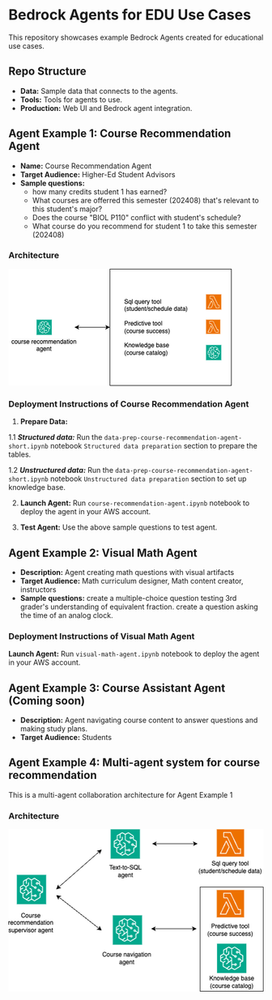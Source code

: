 # Bedrock Agents for EDU Use Cases

This repository showcases example Bedrock Agents created for educational use cases.

## Repo Structure

- **Data:** Sample data that connects to the agents.
- **Tools:** Tools for agents to use.
- **Production:** Web UI and Bedrock agent integration.

## Agent Example 1: Course Recommendation Agent

- **Name:** Course Recommendation Agent
- **Target Audience:** Higher-Ed Student Advisors
- **Sample questions:**
  - how many credits student 1 has earned?
  - What courses are offerred this semester (202408) that's relevant to this student's major?
  - Does the course "BIOL P110" conflict with student's schedule?
  - What course do you recommend for student 1 to take this semester (202408) 

### Architecture

![Course Recommendation Agent Architecture](image/course-recommendation-agent.png)

### Deployment Instructions of Course Recommendation Agent

1. **Prepare Data:** 

1.1 ***Structured data:*** Run the `data-prep-course-recommendation-agent-short.ipynb` notebook `Structured data preparation` section to prepare the tables.

1.2 ***Unstructured data:*** Run the `data-prep-course-recommendation-agent-short.ipynb` notebook `Unstructured data preparation` section to set up knowledge base.

2. **Launch Agent:** Run `course-recommendation-agent.ipynb` notebook to deploy the agent in your AWS account.

3. **Test Agent:** Use the above sample questions to test agent.

## Agent Example 2: Visual Math Agent
- **Description:** Agent creating math questions with visual artifacts
- **Target Audience:** Math curriculum designer, Math content creator, instructors
- **Sample questions:** create a multiple-choice question testing 3rd grader's understanding of equivalent fraction. create a question asking the time of an analog clock.

### Deployment Instructions of Visual Math Agent

**Launch Agent:** Run `visual-math-agent.ipynb` notebook to deploy the agent in your AWS account. 

## Agent Example 3: Course Assistant Agent (Coming soon)
- **Description:** Agent navigating course content to answer questions and making study plans.
- **Target Audience:** Students

## Agent Example 4: Multi-agent system for course recommendation
This is a multi-agent collaboration architecture for Agent Example 1
### Architecture

![Course Recommendation Agent Architecture](image/course-recommendation-multi-agent.png)
